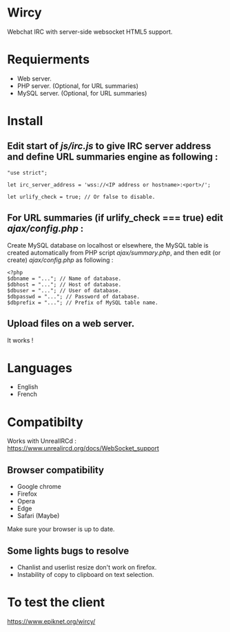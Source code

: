 # Wircy
Webchat IRC with server-side websocket HTML5 support.

# Requierments
- Web server.
- PHP server. (Optional, for URL summaries)
- MySQL server. (Optional, for URL summaries)

# Install

## Edit start of *js/irc.js* to give IRC server address and define URL summaries engine as following :

```
"use strict";

let irc_server_address = 'wss://<IP address or hostname>:<port>/';

let urlify_check = true; // Or false to disable.
```

## For URL summaries (if urlify_check === true) edit *ajax/config.php* :

Create MySQL database on localhost or elsewhere, the MySQL table is created automatically from PHP script *ajax/summary.php*, and then edit (or create) *ajax/config.php* as following :

```
<?php
$dbname = "..."; // Name of database.
$dbhost = "..."; // Host of database.
$dbuser = "..."; // User of database.
$dbpasswd = "..."; // Password of database.
$dbprefix = "..."; // Prefix of MySQL table name.
```

## Upload files on a web server.
It works !

# Languages
- English
- French

# Compatibilty

Works with UnrealIRCd : https://www.unrealircd.org/docs/WebSocket_support

## Browser compatibility
- Google chrome
- Firefox
- Opera
- Edge
- Safari (Maybe)

Make sure your browser is up to date.

## Some lights bugs to resolve
- Chanlist and userlist resize don't work on firefox.
- Instability of copy to clipboard on text selection.

# To test the client
https://www.epiknet.org/wircy/
